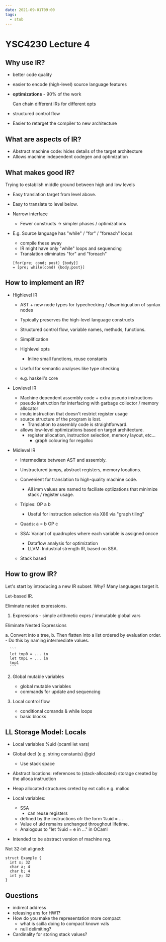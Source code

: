 ```yaml
---
date: 2021-09-01T09:00
tags: 
  - stub
---
```


# YSC4230 Lecture 4

## Why use IR?

- better code quality
- easier to encode (high-level) source language features
- **optimizations** - 90% of the work

  Can chain different IRs for different opts

- structured control flow
- Easier to retarget the compiler to new architecture

## What are aspects of IR?

- Abstract machine code: hides details of the target architecture
- Allows machine independent codegen and optimization

## What makes good IR?

Trying to establish middle ground between high and low levels

- Easy translation target from level above.
- Easy to translate to level below.
- Narrow interface
  - Fewer constructs -> simpler phases / optimizations
  
- E.g. Source language has "while" / "for" / "foreach" loops

    - compile these away
    - IR might have only "while" loops and sequencing
    - Translation eliminates "for" and "foreach"
    
    ```
    [for(pre; cond; post) {body}]
    = [pre; while(cond) {body;post}]
    ```

## How to implement an IR?

- Highlevel IR

  - AST + new node types for typechecking / disambiguation of syntax nodes
  - Typically preserves the high-level language constructs
  - Structured control flow, variable names, methods, functions.
  - Simplification
  - Highlevel opts
    - Inline small functions, reuse constants
  - Useful for semantic analyses like type checking
  
  - e.g. haskell's core

- Lowlevel IR

  - Machine dependent assembly code + extra pseudo instructions
  - pseudo instruction for interfacing with garbage collector / memory allocator
  - imulq instruction that doesn't restrict register usage
  - source structure of the program is lost.
    - Translation to assembly code is straightforward.
  - allows low-level optimizations based on target architecture.
    - register allocation, instruction selection, memory layout, etc...
      - graph colouring for regalloc

- Midlevel IR

  - Intermediate between AST and assembly.
  - Unstructured jumps, abstract registers, memory locations.
  - Convenient for translation to high-quality machine code.
    - All imm values are named to faciliate optiizations that minimize stack / register usage.
    
  - Triples: OP a b
    - Useful for instruction selection via X86 via "graph tiling"
  - Quads: a = b OP c
  - SSA: Variant of quadruples where each variable is assigned oncce
    - Dataflow analysis for optimization
    - LLVM: Industrial strength IR, based on SSA.
  - Stack based
  
## How to grow IR?

Let's start by introducing a new IR subset. Why? Many languages target it.

Let-based IR.

Eliminate nested expressions.

1. Expressions - simple arithmetic exprs / immutable global vars

Eliminate Nested Expressions
   
   a. Convert into a tree,
   b. Then flatten into a list ordered by evaluation order.
      - Do this by naming intermediate values.
      
      ```
      let tmp0 = ... in
      let tmp1 = ... in
      tmp1
      ```
     
2. Global mutable variables

    - global mutable variables
    - commands for update and sequencing

3. Local control flow

    - conditional comands & while loops
    - basic blocks
    
## LL Storage Model: Locals

- Local variables %uid (ocaml let vars)
- Global decl (e.g. string constants) @gid
  - Use stack space
- Abstract locations: references to (stack-allocated) storage created by the alloca instruction
- Heap allocated structures creted by ext calls e.g. malloc

- Local variables:
  - SSA
    - can reuse registers
  - defined by the instructions ofr the form %uid = ...
  - Value of uid remains unchanged throughout lifetime.
  - Analogous to "let %uid = e in ..." in OCaml
  
- Intended to be abstract version of machine reg.

Not 32-bit aligned:
```
struct Example {
  int x; 32
  char a; 4
  char b; 4
  int y; 32
}
```

## Questions

- indirect address
- releasing ans for HW1?
- How do you make the representation more compact
  - what is scilla doing to compact known vals
  - null delimiting?
- Cardinality for storing stack values?

